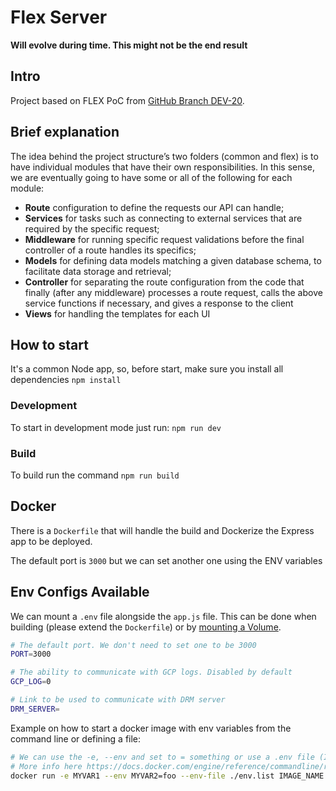 # Flex Server

**Will evolve during time. This might not be the end result**

## Intro

Project based on FLEX PoC from [GitHub Branch DEV-20](https://github.com/SknUps/flex_poc).


## Brief explanation

The idea behind the project structure’s two folders (common and flex) is to have individual modules that have their own responsibilities.
In this sense, we are eventually going to have some or all of the following for each module:

- **Route** configuration to define the requests our API can handle;
- **Services** for tasks such as connecting to external services that are required by the specific request;
- **Middleware** for running specific request validations before the final controller of a route handles its specifics;
- **Models** for defining data models matching a given database schema, to facilitate data storage and retrieval;
- **Controller** for separating the route configuration from the code that finally (after any middleware) processes a route request, calls the above service functions if necessary, and gives a response to the client
- **Views** for handling the templates for each UI

## How to start

It's a common Node app, so, before start, make sure you install all dependencies `npm install`

### Development

To start in development mode just run: `npm run dev`

### Build

To build run the command `npm run build`

## Docker

There is a `Dockerfile` that will handle the build and Dockerize the Express app to be deployed.

The default port is `3000` but we can set another one using the ENV variables

## Env Configs Available

We can mount a `.env` file alongside the `app.js` file. This can be done when building (please extend the `Dockerfile`) or by [mounting a Volume](https://docs.docker.com/storage/bind-mounts/).

```bash
# The default port. We don't need to set one to be 3000
PORT=3000

# The ability to communicate with GCP logs. Disabled by default
GCP_LOG=0

# Link to be used to communicate with DRM server
DRM_SERVER=
```

Example on how to start a docker image with env variables from the command line or defining a file:

```bash
# We can use the -e, --env and set to = something or use a .env file (I recommend this one)
# More info here https://docs.docker.com/engine/reference/commandline/run/#set-environment-variables--e---env---env-file
docker run -e MYVAR1 --env MYVAR2=foo --env-file ./env.list IMAGE_NAME:VERSION
```



